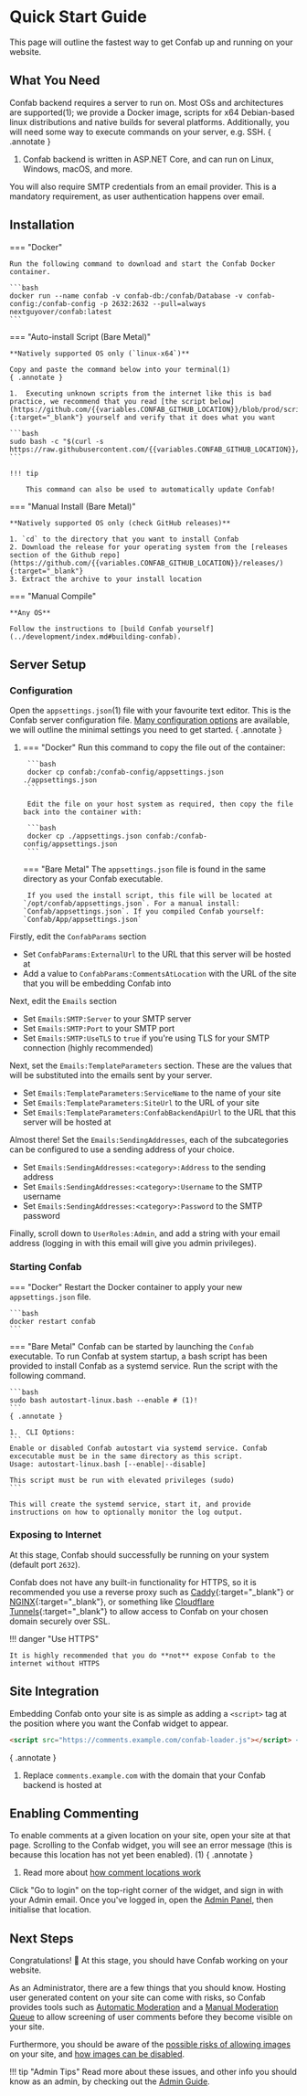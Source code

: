 # Quick Start Guide

This page will outline the fastest way to get Confab up and running on your website.

## What You Need

Confab backend requires a server to run on. Most OSs and architectures are supported(1); we provide a Docker image, scripts for x64 Debian-based linux distributions and native builds for several platforms. Additionally, you will need some way to execute commands on your server, e.g. SSH.
{ .annotate }

1.  Confab backend is written in ASP.NET Core, and can run on Linux, Windows, macOS, and more.

You will also require SMTP credentials from an email provider. This is a mandatory requirement, as user authentication happens over email.

## Installation

=== "Docker"

    Run the following command to download and start the Confab Docker container.

    ```bash
    docker run --name confab -v confab-db:/confab/Database -v confab-config:/confab-config -p 2632:2632 --pull=always nextguyover/confab:latest
    ```

=== "Auto-install Script (Bare Metal)"

    **Natively supported OS only (`linux-x64`)**
    
    Copy and paste the command below into your terminal(1)
    { .annotate }

    1.  Executing unknown scripts from the internet like this is bad practice, we recommend that you read [the script below](https://github.com/{{variables.CONFAB_GITHUB_LOCATION}}/blob/prod/scripts/autoinstall.sh){:target="_blank"} yourself and verify that it does what you want

    ```bash
    sudo bash -c "$(curl -s https://raw.githubusercontent.com/{{variables.CONFAB_GITHUB_LOCATION}}/prod/scripts/autoinstall.sh)"
    ``` 

    !!! tip

        This command can also be used to automatically update Confab!

=== "Manual Install (Bare Metal)"

    **Natively supported OS only (check GitHub releases)**

    1. `cd` to the directory that you want to install Confab
    2. Download the release for your operating system from the [releases section of the Github repo](https://github.com/{{variables.CONFAB_GITHUB_LOCATION}}/releases/){:target="_blank"}
    3. Extract the archive to your install location
=== "Manual Compile"

    **Any OS**

    Follow the instructions to [build Confab yourself](../development/index.md#building-confab).


## Server Setup

### Configuration

Open the `appsettings.json`(1) file with your favourite text editor. This is the Confab server configuration file. [Many configuration options](../config/index.md) are available, we will outline the minimal settings you need to get started.
{ .annotate }

1. 
    === "Docker"
        Run this command to copy the file out of the container:
        
        ```bash
        docker cp confab:/confab-config/appsettings.json ./appsettings.json
        ```

        Edit the file on your host system as required, then copy the file back into the container with:

        ```bash
        docker cp ./appsettings.json confab:/confab-config/appsettings.json
        ```

    === "Bare Metal"
        The `appsettings.json` file is found in the same directory as your Confab executable. 

        If you used the install script, this file will be located at `/opt/confab/appsettings.json`. For a manual install: `Confab/appsettings.json`. If you compiled Confab yourself: `Confab/App/appsettings.json` 

Firstly, edit the `ConfabParams` section

- Set `ConfabParams:ExternalUrl` to the URL that this server will be hosted at
- Add a value to `ConfabParams:CommentsAtLocation` with the URL of the site that you will be embedding Confab into

Next, edit the `Emails` section

- Set `Emails:SMTP:Server` to your SMTP server
- Set `Emails:SMTP:Port` to your SMTP port
- Set `Emails:SMTP:UseTLS` to `true` if you're using TLS for your SMTP connection (highly recommended)

Next, set the `Emails:TemplateParameters` section. These are the values that will be substituted into the emails sent by your server.

- Set `Emails:TemplateParameters:ServiceName` to the name of your site
- Set `Emails:TemplateParameters:SiteUrl` to the URL of your site 
- Set `Emails:TemplateParameters:ConfabBackendApiUrl` to the URL that this server will be hosted at

Almost there! Set the `Emails:SendingAddresses`, each of the subcategories can be configured to use a sending address of your choice.

- Set `Emails:SendingAddresses:<category>:Address` to the sending address
- Set `Emails:SendingAddresses:<category>:Username` to the SMTP username
- Set `Emails:SendingAddresses:<category>:Password` to the SMTP password

Finally, scroll down to `UserRoles:Admin`, and add a string with your email address (logging in with this email will give you admin privileges).

### Starting Confab

=== "Docker"
    Restart the Docker container to apply your new `appsettings.json` file.

    ```bash
    docker restart confab
    ```

=== "Bare Metal"
    Confab can be started by launching the `Confab` executable. To run Confab at system startup, a bash script has been provided to install Confab as a systemd service. Run the script with the following command.

    ```bash
    sudo bash autostart-linux.bash --enable # (1)!
    ```
    { .annotate }

    1.  CLI Options:
    ```
    Enable or disabled Confab autostart via systemd service. Confab excecutable must be in the same directory as this script.
    Usage: autostart-linux.bash [--enable|--disable]

    This script must be run with elevated privileges (sudo)
    ```

    This will create the systemd service, start it, and provide instructions on how to optionally monitor the log output.

### Exposing to Internet

At this stage, Confab should successfully be running on your system (default port `2632`). 

Confab does not have any built-in functionality for HTTPS, so it is recommended you use a reverse proxy such as [Caddy](https://caddyserver.com/docs/quick-starts/reverse-proxy){:target="_blank"} or [NGINX](https://docs.nginx.com/nginx/admin-guide/web-server/reverse-proxy/){:target="_blank"}, or something like [Cloudflare Tunnels](https://developers.cloudflare.com/cloudflare-one/connections/connect-networks/get-started/create-local-tunnel/){:target="_blank"} to allow access to Confab on your chosen domain securely over SSL.

!!! danger "Use HTTPS"

    It is highly recommended that you do **not** expose Confab to the internet without HTTPS

## Site Integration

Embedding Confab onto your site is as simple as adding a `<script>` tag at the position where you want the Confab widget to appear.

```html
<script src="https://comments.example.com/confab-loader.js"></script> <!-- (1)! -->
```
{ .annotate }

1. Replace `comments.example.com` with the domain that your Confab backend is hosted at

## Enabling Commenting

To enable comments at a given location on your site, open your site at that page. Scrolling to the Confab widget, you will see an error message (this is because this location has not yet been enabled). (1)
{ .annotate }

1. Read more about [how comment locations work](../core-functionality/location/index.md)

Click "Go to login" on the top-right corner of the widget, and sign in with your Admin email. Once you've logged in, open the [Admin Panel](../core-functionality/admin-panel/index.md#commenting-settings), then initialise that location.

## Next Steps

Congratulations! 🎉 At this stage, you should have Confab working on your website. 

As an Administrator, there are a few things that you should know. Hosting user generated content on your site can come with risks, so Confab provides tools such as [Automatic Moderation](../core-functionality/auto-moderation/index.md) and a [Manual Moderation Queue](../core-functionality/manual-moderation/index.md) to allow screening of user comments before they become visible on your site. 

Furthermore, you should be aware of the [possible risks of allowing images](../admin-guide/content-risks/index.md#images) on your site, and [how images can be disabled](../admin-guide/content-risks/index.md#blocking-images).

!!! tip "Admin Tips"
    Read more about these issues, and other info you should know as an admin, by checking out the [Admin Guide](../admin-guide/index.md).

